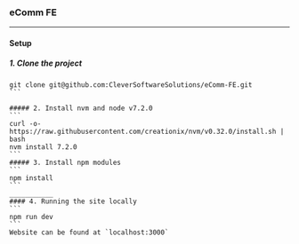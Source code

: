 ### eComm FE
______
#### Setup
##### 1. Clone the project
````
git clone git@github.com:CleverSoftwareSolutions/eComm-FE.git
```

##### 2. Install nvm and node v7.2.0
```
curl -o- https://raw.githubusercontent.com/creationix/nvm/v0.32.0/install.sh | bash
nvm install 7.2.0
```
##### 3. Install npm modules
```
npm install
```
___________
#### 4. Running the site locally
```
npm run dev
```  
Website can be found at `localhost:3000`